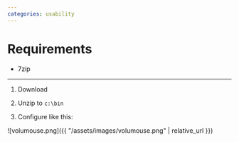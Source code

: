 ```yaml
---
categories: usability
---
```


# Requirements

 * 7zip

---

 1. Download

 2. Unzip to `c:\bin`
 
 3. Configure like this:

![volumouse.png]({{ "/assets/images/volumouse.png" | relative_url }})